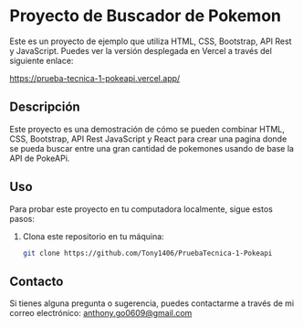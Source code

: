 # Proyecto de Buscador de Pokemon

Este es un proyecto de ejemplo que utiliza HTML, CSS, Bootstrap, API Rest y JavaScript. Puedes ver la versión desplegada en Vercel a través del siguiente enlace:

https://prueba-tecnica-1-pokeapi.vercel.app/

## Descripción

Este proyecto es una demostración de cómo se pueden combinar HTML, CSS, Bootstrap, API Rest JavaScript y React para crear una pagina donde se pueda buscar entre una gran cantidad de pokemones usando de base la API de PokeAPi.

## Uso

Para probar este proyecto en tu computadora localmente, sigue estos pasos:

1. Clona este repositorio en tu máquina:

   ```bash
   git clone https://github.com/Tony1406/PruebaTecnica-1-Pokeapi


## Contacto

Si tienes alguna pregunta o sugerencia, puedes contactarme a través de mi correo electrónico: anthony.go0609@gmail.com

